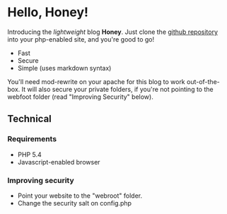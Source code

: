 # Hello, Honey!

Introducing the _lightweight_ blog **Honey**. Just clone the [github repository](http://github.com) into your php-enabled site, and you're good to go!

* Fast
* Secure
* Simple (uses markdown syntax)

You'll need mod-rewrite on your apache for this blog to work out-of-the-box. It will also secure your private folders, if you're not pointing to the webfoot folder (read "Improving Security" below).

## Technical

### Requirements
* PHP 5.4
* Javascript-enabled browser

### Improving security
* Point your website to the "webroot" folder.
* Change the security salt on config.php
